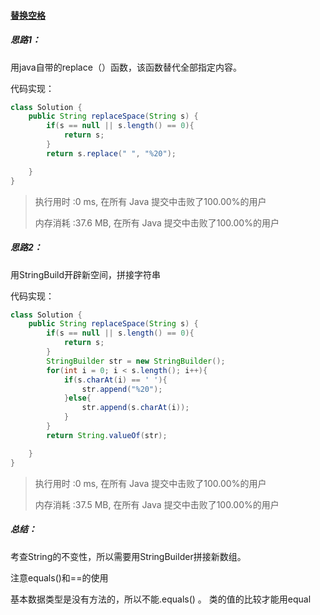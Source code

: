 #### [替换空格](https://leetcode-cn.com/problems/ti-huan-kong-ge-lcof/)

##### 思路1：

用java自带的replace（）函数，该函数替代全部指定内容。

代码实现：

```java
class Solution {
    public String replaceSpace(String s) {
        if(s == null || s.length() == 0){
            return s;
        }
        return s.replace(" ", "%20");

    }
}
```

> 执行用时 :0 ms, 在所有 Java 提交中击败了100.00%的用户
>
> 内存消耗 :37.6 MB, 在所有 Java 提交中击败了100.00%的用户

##### 思路2：

用StringBuild开辟新空间，拼接字符串

代码实现：

```java
class Solution {
    public String replaceSpace(String s) {
        if(s == null || s.length() == 0){
            return s;
        }
        StringBuilder str = new StringBuilder();
        for(int i = 0; i < s.length(); i++){
            if(s.charAt(i) == ' '){
                str.append("%20");
            }else{
                str.append(s.charAt(i));
            }
        }
        return String.valueOf(str);

    }
}
```

> 执行用时 :0 ms, 在所有 Java 提交中击败了100.00%的用户
>
> 内存消耗 :37.5 MB, 在所有 Java 提交中击败了100.00%的用户

##### 总结：

考查String的不变性，所以需要用StringBuilder拼接新数组。

注意equals()和==的使用

基本数据类型是没有方法的，所以不能.equals() 。  类的值的比较才能用equal